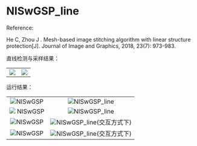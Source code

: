 # NISwGSP_line

Reference:

He C, Zhou J . Mesh-based image stitching algorithm with linear structure protection[J]. Journal of Image and Graphics, 2018, 23(7): 973-983.

直线检测与采样结果：
<table>
    <tr>
        <td ><center><img src="https://img-blog.csdnimg.cn/20210105215701547.png?x-oss-process" ></center></td>
        <td ><center><img src="https://img-blog.csdnimg.cn/20210105215758480.png?x-oss-process"  ></center></td>
    </tr>
</table>

运行结果：
<table>
    <tr>
        <td ><center><img src="https://img-blog.csdnimg.cn/20210105220008973.png?x-oss-process" >NISwGSP</center></td>
        <td ><center><img src="https://img-blog.csdnimg.cn/20210105215918832.png?x-oss-process"  >NISwGSP_line</center></td>
    </tr>
    <tr>
        <td ><center><img src="https://img-blog.csdnimg.cn/20210105220355743.png?x-oss-process" >
NISwGSP</center></td>
        <td ><center><img src="https://img-blog.csdnimg.cn/20210105220304586.png?x-oss-process"  >NISwGSP_line</center></td>
    </tr>
    <tr>
        <td ><center><img src="https://img-blog.csdnimg.cn/20210106101219372.png?x-oss-process" >NISwGSP</center></td>
        <td ><center><img src="https://img-blog.csdnimg.cn/20210106101121209.png?x-oss-process"  >NISwGSP_line(交互方式下)</center></td>
    </tr>
    <tr>
        <td ><center><img src="https://img-blog.csdnimg.cn/20210105220816261.png?x-oss-process" >NISwGSP</center></td>
        <td ><center><img src="https://img-blog.csdnimg.cn/2021010522085693.png?x-oss-process"  >NISwGSP_line(交互方式下)</center></td>
    </tr>
</table>
